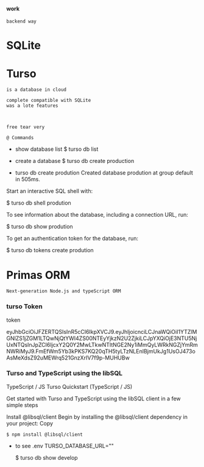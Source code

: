 


#### work

    backend way


# SQLite

# Turso 

    is a database in cloud

    complete compatible with SQLite
    was a lote features



    free tear very 

    @ Commands

- show database list
    $ turso db list

- create a database
    $ turso db create production


- turso db create prodution
Created database prodution at group default in 505ms.

Start an interactive SQL shell with:

   $ turso db shell prodution

To see information about the database, including a connection URL, run:

   $  turso db show prodution

To get an authentication token for the database, run:

   $  turso db tokens create prodution


# Primas ORM


    Next-generation Node.js and typeScript ORM

    

### turso Token

token 

eyJhbGciOiJFZERTQSIsInR5cCI6IkpXVCJ9.eyJhIjoicnciLCJnaWQiOiI1YTZlMGNlZS1jZGM1LTQwNjQtYWI4ZS00NTEyYjkzN2U2ZjkiLCJpYXQiOjE3NTU5NjUxNTQsInJpZCI6IjcxY2Q0Y2MwLTkwNTItNGE2Ny1iMmQyLWRkNGZjYmRmNWRiMyJ9.FmEfWm5Yb3kPKS7KQ20qTH5tyLTzNLEnIBjmUkJg1UsOJ473oAsMeXdsZ92uMEWrq521GnzXrIV7f9p-MUHUBw




### Turso and TypeScript using the libSQL 
TypeScript / JS
Turso Quickstart (TypeScript / JS)

Get started with Turso and TypeScript using the libSQL client in a few simple steps


Install @libsql/client
Begin by installing the @libsql/client dependency in your project:
Copy

    $ npm install @libsql/client


 - to see .env TURSO_DATABASE_URL=""

    $ turso db show develop
